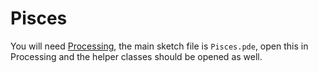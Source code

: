 # Pisces

You will need [Processing](https://processing.org/), the main sketch file is `Pisces.pde`, open this in Processing and the helper classes should be opened as well.

